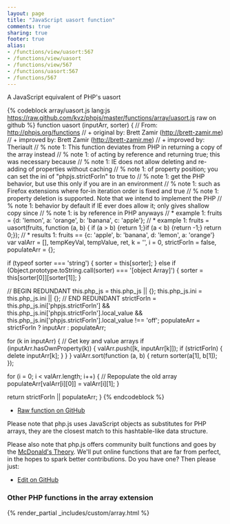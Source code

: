 ```yaml
---
layout: page
title: "JavaScript uasort function"
comments: true
sharing: true
footer: true
alias:
- /functions/view/uasort:567
- /functions/view/uasort
- /functions/view/567
- /functions/uasort:567
- /functions/567
---
```

<!-- Generated by Rakefile:build -->
A JavaScript equivalent of PHP's uasort

{% codeblock array/uasort.js lang:js https://raw.github.com/kvz/phpjs/master/functions/array/uasort.js raw on github %}
function uasort (inputArr, sorter) {
  // From: http://phpjs.org/functions
  // +   original by: Brett Zamir (http://brett-zamir.me)
  // +   improved by: Brett Zamir (http://brett-zamir.me)
  // +   improved by: Theriault
  // %        note 1: This function deviates from PHP in returning a copy of the array instead
  // %        note 1: of acting by reference and returning true; this was necessary because
  // %        note 1: IE does not allow deleting and re-adding of properties without caching
  // %        note 1: of property position; you can set the ini of "phpjs.strictForIn" to true to
  // %        note 1: get the PHP behavior, but use this only if you are in an environment
  // %        note 1: such as Firefox extensions where for-in iteration order is fixed and true
  // %        note 1: property deletion is supported. Note that we intend to implement the PHP
  // %        note 1: behavior by default if IE ever does allow it; only gives shallow copy since
  // %        note 1: is by reference in PHP anyways
  // *     example 1: fruits = {d: 'lemon', a: 'orange', b: 'banana', c: 'apple'};
  // *     example 1: fruits = uasort(fruits, function (a, b) { if (a > b) {return 1;}if (a < b) {return -1;} return 0;});
  // *     results 1: fruits == {c: 'apple', b: 'banana', d: 'lemon', a: 'orange'}
  var valArr = [],
    tempKeyVal, tempValue, ret, k = '',
    i = 0,
    strictForIn = false,
    populateArr = {};

  if (typeof sorter === 'string') {
    sorter = this[sorter];
  } else if (Object.prototype.toString.call(sorter) === '[object Array]') {
    sorter = this[sorter[0]][sorter[1]];
  }

  // BEGIN REDUNDANT
  this.php_js = this.php_js || {};
  this.php_js.ini = this.php_js.ini || {};
  // END REDUNDANT
  strictForIn = this.php_js.ini['phpjs.strictForIn'] && this.php_js.ini['phpjs.strictForIn'].local_value && this.php_js.ini['phpjs.strictForIn'].local_value !== 'off';
  populateArr = strictForIn ? inputArr : populateArr;


  for (k in inputArr) { // Get key and value arrays
    if (inputArr.hasOwnProperty(k)) {
      valArr.push([k, inputArr[k]]);
      if (strictForIn) {
        delete inputArr[k];
      }
    }
  }
  valArr.sort(function (a, b) {
    return sorter(a[1], b[1]);
  });

  for (i = 0; i < valArr.length; i++) { // Repopulate the old array
    populateArr[valArr[i][0]] = valArr[i][1];
  }

  return strictForIn || populateArr;
}
{% endcodeblock %}

 - [Raw function on GitHub](https://github.com/kvz/phpjs/blob/master/functions/array/uasort.js)

Please note that php.js uses JavaScript objects as substitutes for PHP arrays, they are 
the closest match to this hashtable-like data structure. 

Please also note that php.js offers community built functions and goes by the 
[McDonald's Theory](https://medium.com/what-i-learned-building/9216e1c9da7d). We'll put online 
functions that are far from perfect, in the hopes to spark better contributions. 
Do you have one? Then please just: 

 - [Edit on GitHub](https://github.com/kvz/phpjs/edit/master/functions/array/uasort.js)


### Other PHP functions in the array extension
{% render_partial _includes/custom/array.html %}
